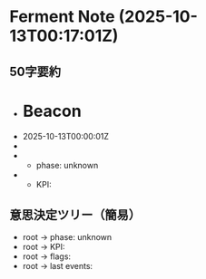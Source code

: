 # Ferment Note (2025-10-13T00:17:01Z)

## 50字要約
- # Beacon
- 2025-10-13T00:00:01Z
- 
- - phase: unknown
- - KPI:

## 意思決定ツリー（簡易）
- root -> phase: unknown
- root -> KPI:
- root -> flags:
- root -> last events:
